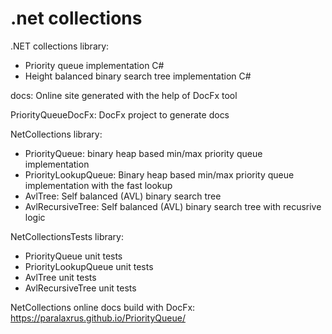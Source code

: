 # .net collections

.NET collections library:
- Priority queue implementation C#
- Height balanced binary search tree implementation C#

docs:
Online site generated with the help of DocFx tool

PriorityQueueDocFx:
DocFx project to generate docs

NetCollections library:
 - PriorityQueue: binary heap based min/max priority queue implementation
 - PriorityLookupQueue: Binary heap based min/max priority queue implementation with the fast lookup
 - AvlTree: Self balanced (AVL) binary search tree
 - AvlRecursiveTree: Self balanced (AVL) binary search tree with recusrive logic

NetCollectionsTests library:
 - PriorityQueue unit tests
 - PriorityLookupQueue unit tests
 - AvlTree unit tests
 - AvlRecursiveTree unit tests

NetCollections online docs build with DocFx:
 https://paralaxrus.github.io/PriorityQueue/


